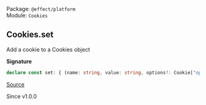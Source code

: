 Package: `@effect/platform`<br />
Module: `Cookies`<br />

## Cookies.set

Add a cookie to a Cookies object

**Signature**

```ts
declare const set: { (name: string, value: string, options?: Cookie["options"]): (self: Cookies) => Either.Either<Cookies, CookiesError>; (self: Cookies, name: string, value: string, options?: Cookie["options"]): Either.Either<Cookies, CookiesError>; }
```

[Source](https://github.com/Effect-TS/effect/tree/main/packages/platform/src/Cookies.ts#L482)

Since v1.0.0